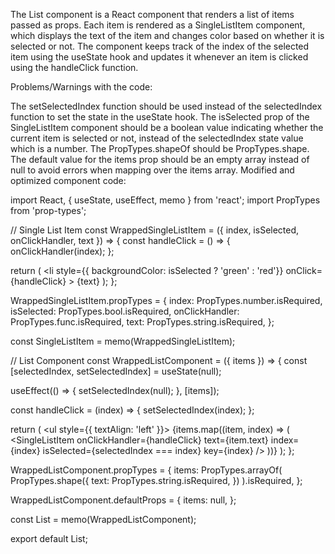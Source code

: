 The List component is a React component that renders a list of items passed as props. Each item is rendered as a SingleListItem component, which displays the text of the item and changes color based on whether it is selected or not. The component keeps track of the index of the selected item using the useState hook and updates it whenever an item is clicked using the handleClick function.

Problems/Warnings with the code:

The setSelectedIndex function should be used instead of the selectedIndex function to set the state in the useState hook.
The isSelected prop of the SingleListItem component should be a boolean value indicating whether the current item is selected or not, instead of the selectedIndex state value which is a number.
The PropTypes.shapeOf should be PropTypes.shape.
The default value for the items prop should be an empty array instead of null to avoid errors when mapping over the items array.
Modified and optimized component code:


import React, { useState, useEffect, memo } from 'react';
import PropTypes from 'prop-types';

// Single List Item
const WrappedSingleListItem = ({ index, isSelected, onClickHandler, text }) => {
  const handleClick = () => {
    onClickHandler(index);
  };

  return (
    <li
      style={{ backgroundColor: isSelected ? 'green' : 'red'}}
      onClick={handleClick}
    >
      {text}
    </li>
  );
};

WrappedSingleListItem.propTypes = {
  index: PropTypes.number.isRequired,
  isSelected: PropTypes.bool.isRequired,
  onClickHandler: PropTypes.func.isRequired,
  text: PropTypes.string.isRequired,
};

const SingleListItem = memo(WrappedSingleListItem);

// List Component
const WrappedListComponent = ({ items }) => {
  const [selectedIndex, setSelectedIndex] = useState(null);

  useEffect(() => {
    setSelectedIndex(null);
  }, [items]);

  const handleClick = (index) => {
    setSelectedIndex(index);
  };

  return (
    <ul style={{ textAlign: 'left' }}>
      {items.map((item, index) => (
        <SingleListItem
          onClickHandler={handleClick}
          text={item.text}
          index={index}
          isSelected={selectedIndex === index}
          key={index}
        />
      ))}
    </ul>
  );
};

WrappedListComponent.propTypes = {
  items: PropTypes.arrayOf(
    PropTypes.shape({
      text: PropTypes.string.isRequired,
    })
  ).isRequired,
};

WrappedListComponent.defaultProps = {
    items: null,
  };
  
  const List = memo(WrappedListComponent);
  
  export default List;
